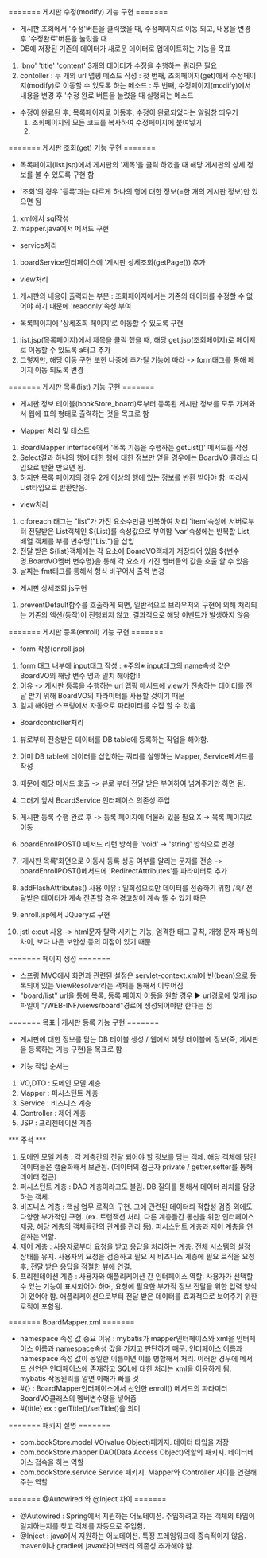 ======= 게시판 수정(modify) 기능 구현 =======

- 게시판 조회에서 '수정'버튼을 클릭했을 때, 수정페이지로 이동 되고, 내용을 변경 후 '수정완료'버튼을 눌렀을 때
- DB에 저장된 기존의 데이터가 새로운 데이터로 업데이트하는 기능을 목표
 1) 'bno' 'title' 'content' 3개의 데이터가 수정을 수행하는 쿼리문 필요 
 2) contoller
 	: 두 개의 url 맵핑 메소드 작성
 	: 첫 번째, 조회페이지(get)에서 수정페이지(modify)로 이동할 수 있도록 하는 메소드
 	: 두 번째, 수정페이지(modify)에서 내용을 변경 후 '수정 완료'버튼을 눌렀을 때 실행되는 메소드

- 수정이 완료된 후, 목록페이지로 이동후, 수정이 완료되었다는 알림창 띄우기
  1) 조회페이지의 모든 코드를 복사하여 수정페이지에 붙여넣기
  2) 

======= 게시판 조회(get) 기능 구현 =======

- 목록페이지(list.jsp)에서 게시판의 '제목'을 클릭 하였을 때 해당 게시판의 상세 정보를 볼 수 있도록 구현 함

- '조회'의 경우 '등록'과는 다르게 하나의 행에 대한 정보(=한 개의 게시판 정보)만 있으면 됨
 1) xml에서 sql작성
 2) mapper.java에서 메서드 구현

- service처리 
 1) boardService인터페이스에 '게시판 상세조회(getPage()) 추가

- view처리
 1) 게시판의 내용이 출력되는 부분 : 조회페이지에서는 기존의 데이터를 수정할 수 없어야 하기 때문에 'readonly'속성 부여
 
 - 목록페이지에 '상세조회 페이지'로 이동할 수 있도록 구현
 1) list.jsp(목록페이지)에서 제목을 클릭 했을 때, 해당 get.jsp(조회페이지)로 페이지로 이동할 수 있도록 a태그 추가
 2) 그렇지만, 해당 이동 구현 또한 나중에 추가될 기능에 따라 -> form태그를 통해 페이지 이동 되도록 변경

======= 게시판 목록(list) 기능 구현 =======

- 게시판 정보 테이블(bookStore_board)로부터 등록된 게시판 정보를 모두 가져와서 웹에 표의 형태로 출력하는 것을 목표로 함

- Mapper 처리 및 테스트
 1) BoardMapper interface에서 '목록 기능을 수행하는 getList()' 메서드를 작성
 2) Select결과 하나의 행에 대한 행에 대한 정보만 얻을 경우에는 BoardVO 클래스 타입으로 반환 받으면 됨.
 3) 하지만 목록 페이지의 경우 2개 이상의 행에 있는 정보를 반환 받아야 함. 따라서 List타입으로 반환받음.

- view처리
 1) c:foreach 태그는 "list"가 가진 요소수만큼 반복하여 처리
 					'item'속성에 서버로부터 전달받은 List객체인 ${List}를 속성값으로 부여함
 					'var'속성에는 반복할 List, 배열 객체를 부를 변수명("List")을 삽입
 2) 전달 받은 ${list}객체에는 각 요소에 BoardVO객체가 저장되어 있음
 	${변수명.BoardVO멤버 변수명}을 통해 각 요소가 가진 멤버들의 값을 호출 할 수 있음
 3) 날짜는 fmt태그를 통해서 형식 바꾸어서 출력 변경

- 게시판 상세조회 js구현
 1) preventDefault함수를 호출하게 되면, 일반적으로 브라우저의 구현에 의해 처리되는 기존의 액션(동작)이 진행되지 않고, 결과적으로 해당 이벤트가 발생하지 않음

======= 게시판 등록(enroll) 기능 구현 =======

- form 작성(enroll.jsp)
 1) form 태그 내부에 input태그 작성 : ※주의※ input태그의 name속성 값은 BoardVO의 해당 변수 명과 일치 해야함!!
 2) 이유 -> 게시판 등록을 수행하는 url 맵핑 메서드에 view가 전송하는 데이터를 전달 받기 위해 BoardVO의 파라미터를 사용할 것이기 때문
 3) 일치 해야만 스프링에서 자동으로 파라미터를 수집 할 수 있음

- Boardcontroller처리
 1) 뷰로부터 전송받은 데이터를 DB table에 등록하는 작업을 해야함.
 2) 이미 DB table에 데이터를 삽입하는 쿼리를 실행하는 Mapper, Service메서드를 작성
 3) 때문에 해당 메서드 호출 -> 뷰로 부터 전달 받은 부여하여 넘겨주기만 하면 됨.
 4) 그러기 앞서 BoardService 인터페이스 의존성 주입

 5) 게시판 등록 수행 완료 후 -> 등록 페이지에 머물러 있을 필요 X -> 목록 페이지로 이동
 6) boardEnrollPOST() 메서드 리턴 방식을 'void' -> 'string' 방식으로 변경

 7) '게시판 목록'화면으로 이동시 등록 성공 여부를 알리는 문자를 전송 -> boardEnrollPOST()메서드에 'RedirectAttributes'를 파라미터로 추가
 8) addFlashAttributes() 사용 이유 : 일회성으로만 데이터를 전송하기 위함 /혹/ 전달받은 데이터가 계속 잔존할 경우 경고창이 계속 뜰 수 있기 때문
 9) enroll.jsp에서 JQuery로 구현
 
 10) jstl c:out 사용 -> html문자 탈락 시키는 기능, 엄격한 태그 규칙, 개행 문자 파싱의 차이, 보다 나은 보안성 등의 이점이 있기 때문
 
======= 페이지 생성 =======

- 스프링 MVC에서 화면과 관련된 설정은 servlet-context.xml에 빈(bean)으로 등록되어 있는 ViewResolver라는 객체를 통해서 이루어짐
- "board/list" url을 통해 목록, 등록 페이지 이동을 원할 경우 ▶ url경로에 맞게 jsp파일이 "/WEB-INF/views/board"경로에 생성되어야만 한다는 점

======= 목표 | 게시판 등록 기능 구현 =======

- 게시판에 대한 정보를 담는 DB 테이블 생성 / 웹에서 해당 테이블에 정보(즉, 게시판을 등록하는 기능 구현)을 목표로 함

- 기능 작업 순서는
1) VO,DTO : 도메인 모델 계층
2) Mapper : 퍼시스턴트 계층
3) Service : 비즈니스 계층
4) Controller : 제어 계층
4) JSP : 프리젠테이션 계층

*** 주석 ***

1) 도메인 모델 계층 : 각 계층간의 전달 되어야 할 정보를 담는 객체. 해당 객체에 담긴 데이터들은 캡슐화해서 보관됨. (데이터의 접근자 private / getter,setter를 통해 데이터 접근)
2) 퍼시스턴트 계층 : DAO 계층이라고도 불림. DB 질의를 통해서 데이터 러치를 담당하는 객체.
3) 비즈니스 계층 : 핵심 업무 로직의 구현. 그에 관련된 데이터릐 적합성 검증 외에도 다양한 부가적인 구현. (ex. 트랜잭션 처리, 다른 계층들간 통신을 위한 인터페이스 제공, 해당 계층의 객체들간의 관계를 관리 등). 퍼시스턴트 계층과 제어 계층을 연결하는 역할.
4) 제어 계층 : 사용자로부터 요청을 받고 응답을 처리하는 계층. 전체 시스템의 설정 상태를 유지. 사용자의 요청을 검증하고 필요 시 비즈니스 계층에 필요 로직을 요청 후, 전달 받은 응답을 적절한 뷰에 연결.
5) 프리젠테이션 계층 : 사용자와 애플리케이션 간 인터페이스 역할. 사용자가 선택할 수 있는 기능이 표시되어야 하며, 요청에 필요한 부가적 정보 전달을 위한 입력 양식이 있어야 함. 애플리케이션으로부터 전달 받은 데이터를 효과적으로 보여주기 위한 로직이 포함됨.


======= BoardMapper.xml =======

- namespace 속성 값 중요 이유 : mybatis가 mapper인터페이스와 xml을 인터페이스 이름과 namespace속성 값을 가지고 판단하기 때문.
인터페이스 이름과 namespace 속성 값이 동일한 이름이면 이를 병합해서 처리. 이러한 경우에 메서드 선언은 인터페이스에 존재하고 SQL에 대한 처리는 xml을 이용하게 됨.
mybatis 작동원리를 알면 이해가 빠를 것
- #{} : BoardMapper인터페이스에서 선언한 enroll() 메서드의 파라미터 BoardVO클래스의 멤버변수명을 넣어줌
- #{title} ex : getTitle()/setTitle()을 의미


======= 패키지 설명 =======

- com.bookStore.model
VO(value Object)패키지. 데이터 타입을 저장
- com.bookStore.mapper
DAO(Data Access Object)역할의 패키지. 데이터베이스 접속을 하는 역할
- com.bookStore.service
Service 패키지. Mapper와 Controller 사이를 연결해주는 역할

======= @Autowired 와 @Inject 차이 =======

- @Autowired : Spring에서 지원하는 어노테이션. 주입하려고 하는 객체의 타입이 일치하는지를 찾고 객체를 자동으로 주입함.
- @Inject : java에서 지원하는 어노테이션. 특정 프레임워크에 종속적이지 않음. maven이나 gradle에 javax라이브러리 의존성 추가해야 함.
